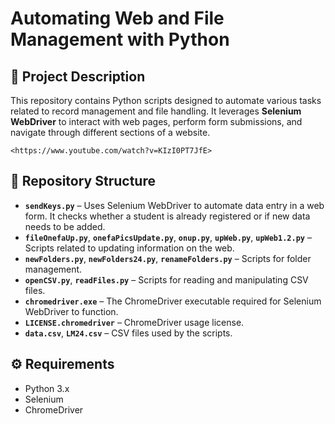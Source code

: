 # Automating Web and File Management with Python

## 📌 Project Description

This repository contains Python scripts designed to automate various tasks related to record management and file handling. It leverages **Selenium WebDriver** to interact with web pages, perform form submissions, and navigate through different sections of a website.

`<https://www.youtube.com/watch?v=KIzI0PT7JfE>`

## 📂 Repository Structure

- **`sendKeys.py`** – Uses Selenium WebDriver to automate data entry in a web form. It checks whether a student is already registered or if new data needs to be added.  
- **`fileOnefaUp.py`**, **`onefaPicsUpdate.py`**, **`onup.py`**, **`upWeb.py`**, **`upWeb1.2.py`** – Scripts related to updating information on the web.  
- **`newFolders.py`**, **`newFolders24.py`**, **`renameFolders.py`** – Scripts for folder management.  
- **`openCSV.py`**, **`readFiles.py`** – Scripts for reading and manipulating CSV files.  
- **`chromedriver.exe`** – The ChromeDriver executable required for Selenium WebDriver to function.  
- **`LICENSE.chromedriver`** – ChromeDriver usage license.  
- **`data.csv`**, **`LM24.csv`** – CSV files used by the scripts.  

## ⚙️ Requirements

- Python 3.x  
- Selenium  
- ChromeDriver  
